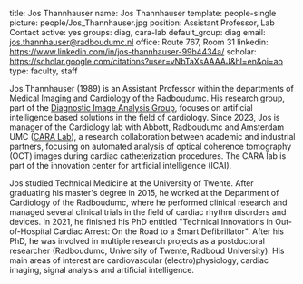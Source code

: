 title: Jos Thannhauser
name: Jos Thannhauser
template: people-single
picture: people/Jos_Thannhauser.jpg
position: Assistant Professor, Lab Contact
active: yes
groups: diag, cara-lab
default_group: diag
email: jos.thannhauser@radboudumc.nl
office: Route 767, Room 31
linkedin: https://www.linkedin.com/in/jos-thannhauser-99b4434a/
scholar: https://scholar.google.com/citations?user=vNbTaXsAAAAJ&hl=en&oi=ao
type: faculty, staff

Jos Thannhauser (1989) is an Assistant Professor within the departments of Medical Imaging and Cardiology of the Radboudumc. His research group, part of the [Diagnostic Image Analysis Group](http://www.diagnijmegen.nl), focuses on artificial intelligence based solutions in the field of cardiology. Since 2023, Jos is manager of the Cardiology lab with Abbott, Radboudumc and Amsterdam UMC ([CARA Lab](https://www.cara-ai-lab.nl/)), a research collaboration between academic and industrial partners, focusing on automated analysis of optical coherence tomography (OCT) images during cardiac catheterization procedures. The CARA lab is part of the innovation center for artificial intelligence (ICAI).

Jos studied Technical Medicine at the University of Twente. After graduating his master's degree in 2015, he worked at the Department of Cardiology of the Radboudumc, where he performed clinical research and managed several clinical trials in the field of cardiac rhythm disorders and devices. In 2021, he finished his PhD entitled "Technical Innovations in Out-of-Hospital Cardiac Arrest: On the Road to a Smart Defibrillator". After his PhD, he was involved in multiple research projects as a postdoctoral researcher (Radboudumc, University of Twente, Radboud University). His main areas of interest are cardiovascular (electro)physiology, cardiac imaging, signal analysis and artificial intelligence.
